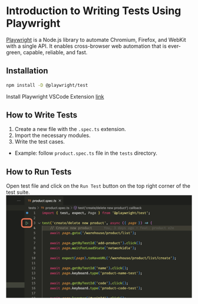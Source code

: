 # Introduction to Writing Tests Using Playwright

[Playwright](https://playwright.dev/) is a Node.js library to automate Chromium, Firefox, and WebKit with a single API. It enables cross-browser web automation that is ever-green, capable, reliable, and fast.

## Installation

```bash
npm install -D @playwright/test
```

Install Playwright VSCode Extension [link](https://marketplace.visualstudio.com/items?itemName=ms-playwright.playwright)

## How to Write Tests

1. Create a new file with the `.spec.ts` extension.
2. Import the necessary modules.
3. Write the test cases.

-   Example: follow `product.spec.ts` file in the `tests` directory.

## How to Run Tests

Open test file and click on the `Run Test` button on the top right corner of the test suite.
![alt text](global/image.png)
